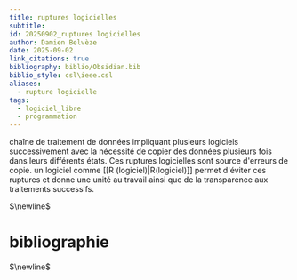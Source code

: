 ```yaml
---
title: ruptures logicielles
subtitle:
id: 20250902_ruptures logicielles
author: Damien Belvèze
date: 2025-09-02
link_citations: true
bibliography: biblio/Obsidian.bib
biblio_style: csl\ieee.csl
aliases:
  - rupture logicielle
tags:
  - logiciel_libre
  - programmation
---
```

chaîne de traitement de données impliquant plusieurs logiciels successivement avec la nécessité de copier des données plusieurs fois dans leurs différents états. 
Ces ruptures logicielles sont source d'erreurs de copie. 
un logiciel comme [[R (logiciel)|R(logiciel)]] permet d'éviter ces ruptures et donne une unité au travail ainsi que de la transparence aux traitements successifs. 


$\newline$
# bibliographie
$\newline$






